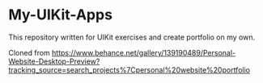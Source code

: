 # My-UIKit-Apps
This repository written for UIKit exercises and create portfolio on my own.

Cloned from https://www.behance.net/gallery/139190489/Personal-Website-Desktop-Preview?tracking_source=search_projects%7Cpersonal%20website%20portfolio

